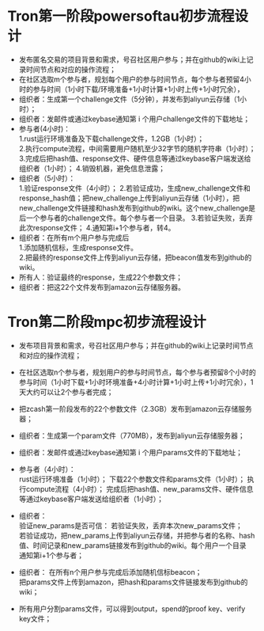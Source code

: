 # Tron第一阶段powersoftau初步流程设计
* 发布匿名交易的项目背景和需求，号召社区用户参与；并在github的wiki上记录时间节点和对应的操作流程；
* 在社区选取m个参与者，规划每个用户的参与时间节点，每个参与者预留4小时的参与时间（1小时下载/环境准备+1小时计算+1小时上传+1小时冗余），
* 组织者：生成第一个challenge文件（5分钟），并发布到aliyun云存储（1小时）；
* 组织者：发邮件或通过keybase通知第 i 个用户challenge文件的下载地址；
* 参与者(4小时)：   
  1.rust运行环境准备及下载challenge文件，1.2GB（1小时）；   
  2.执行compute流程，中间需要用户随机至少32字节的随机字符串（1小时）；   
  3.完成后把hash值、response文件、硬件信息等通过keybase客户端发送给组织者（1小时）； 
  4.销毁机器，避免信息泄露；
* 组织者（5小时）：   
  1.验证response文件（4小时）；
  2.若验证成功，生成new_challenge文件和response_hash值；把new_challenge上传到aliyun云存储（1小时），把new_challenge文件链接和hash发布到github的wiki。这个new_challenge是后一个参与者的challenge文件。每个参与者一个目录。
  3.若验证失败，丢弃此次response文件；
  4.通知第i+1个参与者，转4。
* 组织者：在所有m个用户参与完成后   
  1.添加随机信标，生成response文件。   
  2.把最终的response文件上传到aliyun云存储，把beacon值发布到github的wiki。
* 所有人：验证最终的response，生成22个参数文件；
* 组织者：把这22个文件发布到amazon云存储服务器。

# Tron第二阶段mpc初步流程设计

* 发布项目背景和需求，号召社区用户参与；并在github的wiki上记录时间节点和对应的操作流程；

* 在社区选取n个参与者，规划用户的参与时间节点，每个参与者预留8个小时的参与时间（1小时下载+1小时环境准备+4小时计算+1小时上传+1小时冗余），1天大约可以让2个参与者完成；

* 把zcash第一阶段发布的22个参数文件（2.3GB）发布到amazon云存储服务器；

* 组织者：生成第一个param文件（770MB），发布到aliyun云存储服务器；

* 组织者：发邮件或通过keybase通知第 i 个用户params文件的下载地址；

* 参与者（4小时）：   
  rust运行环境准备（1小时）；
  下载22个参数文件和params文件（1小时）；
  执行compute流程（4小时）；
  完成后把hash值、new_params文件、硬件信息等通过keybase客户端发送给组织者（1小时）；

* 组织者：   
  验证new_params是否可信：
  若验证失败，丢弃本次new_params文件；  
  若验证成功，把new_params上传到aliyun云存储，并把参与者的名称、hash值、时间记录和new_params链接发布到github的wiki。每个用户一个目录   
  通知第i+1个参与者；

* 组织者：
  在所有n个用户参与完成后添加随机信标beacon；   
  把params文件上传到amazon，把hash和params文件链接发布到github的wiki；

* 所有用户分割params文件，可以得到output，spend的proof key、verify key文件；
